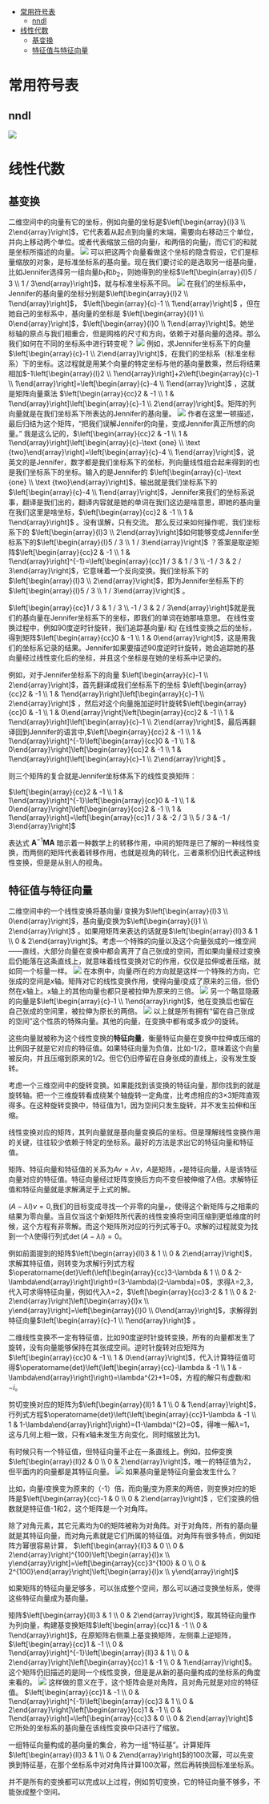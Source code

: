 <!-- TOC -->

- [常用符号表](#常用符号表)
  - [nndl](#nndl)
- [线性代数](#线性代数)
  - [基变换](#基变换)
  - [特征值与特征向量](#特征值与特征向量)

<!-- /TOC -->
# 常用符号表
## nndl
![](https://raw.githubusercontent.com/bailingnan/PicGo/master/20200406222643.png)
# 线性代数
## 基变换
二维空间中的向量有它的坐标，例如向量的坐标是$\left[\begin{array}{l}3 \\ 2\end{array}\right]$，它代表着从起点到向量的末端，需要向右移动三个单位，并向上移动两个单位。或者代表缩放三倍的向量$i$，和两倍的向量$j$，而它们的和就是坐标所描述的向量。
![](https://raw.githubusercontent.com/bailingnan/PicGo/master/20200406230418.png)
可以把这两个向量看做这个坐标的隐含假设，它们是标量缩放的对象，是标准坐标系的基向量。现在我们要讨论的是选取另一组基向量，比如Jennifer选择另一组向量$b_{1}$和$b_{2}$，则她得到的坐标$\left[\begin{array}{l}5 / 3 \\ 1 / 3\end{array}\right]$，就与标准坐标系不同。
![](https://raw.githubusercontent.com/bailingnan/PicGo/master/20200406230951.png)
在我们的坐标系中，Jennifer的基向量的坐标分别是$\left[\begin{array}{l}2 \\ 1\end{array}\right]$， $\left[\begin{array}{c}-1 \\ 1\end{array}\right]$ ，但在她自己的坐标系中，基向量的坐标是 $\left[\begin{array}{l}1 \\ 0\end{array}\right]$，$\left[\begin{array}{l}0 \\ 1\end{array}\right]$。她坐标轴的原点与我们相重合，但是网格的尺寸和方向，依赖于对基向量的选择。那么我们如何在不同的坐标系中进行转变呢？
![](https://raw.githubusercontent.com/bailingnan/PicGo/master/20200406231349.png)
例如，求Jennifer坐标系下的向量$\left[\begin{array}{c}-1 \\ 2\end{array}\right]$，在我们的坐标系（标准坐标系）下的坐标。这过程就是用某个向量的特定坐标与他的基向量数乘，然后将结果相加$-1\left[\begin{array}{l}2 \\ 1\end{array}\right]+2\left[\begin{array}{c}-1 \\ 1\end{array}\right]=\left[\begin{array}{c}-4 \\ 1\end{array}\right]$ ，这就是矩阵向量乘法 $\left[\begin{array}{cc}2 & -1 \\ 1 & 1\end{array}\right]\left[\begin{array}{c}-1 \\ 2\end{array}\right]$。矩阵的列向量就是在我们坐标系下所表达的Jennifer的基向量。
![](https://raw.githubusercontent.com/bailingnan/PicGo/master/20200406231554.png)
作者在这里一顿描述，最后归结为这个矩阵，“把我们误解Jennifer的向量，变成Jennifer真正所想的向量。”
我是这么记的，$\left[\begin{array}{cc}2 & -1 \\ 1 & 1\end{array}\right]\left[\begin{array}{c}-\text {one} \\ \text {two}\end{array}\right]=\left[\begin{array}{c}-4 \\ 1\end{array}\right]$，说英文的是Jennifer，数字都是我们坐标系下的坐标，列向量线性组合起来得到的也是我们坐标系下的坐标。输入的是Jennifer的 $\left[\begin{array}{c}-\text {one} \\ \text {two}\end{array}\right]$，输出就是我们坐标系下的$\left[\begin{array}{c}-4 \\ 1\end{array}\right]$，Jennifer来我们的坐标系说事，翻译是我们出的，翻译内容就是她的单词在我们这边是啥意思，即她的基向量在我们这里是啥坐标，$\left[\begin{array}{cc}2 & -1 \\ 1 & 1\end{array}\right]$ 。没有误解，只有交流。
那么反过来如何操作呢，我们坐标系下的 $\left[\begin{array}{l}3 \\ 2\end{array}\right]$如何能够变成Jennifer坐标系下的$\left[\begin{array}{l}5 / 3 \\ 1 / 3\end{array}\right]$ ？答案是取逆矩阵$\left[\begin{array}{cc}2 & -1 \\ 1 & 1\end{array}\right]^{-1}=\left[\begin{array}{cc}1 / 3 & 1 / 3 \\ -1 / 3 & 2 / 3\end{array}\right]$，它意味着一个反向变换。我们坐标系下的 $\left[\begin{array}{l}3 \\ 2\end{array}\right]$，即为Jennifer坐标系下的$\left[\begin{array}{l}5 / 3 \\ 1 / 3\end{array}\right]$ 。

$\left[\begin{array}{cc}1 / 3 & 1 / 3 \\ -1 / 3 & 2 / 3\end{array}\right]$就是我们的基向量在Jennifer坐标系下的坐标，即我们的单词在她那啥意思。
在线性变换过程中，例如90度逆时针旋转，我们追踪基向量$i$ 和$j$ 在线性变换之后的坐标，得到矩阵$\left[\begin{array}{cc}0 & -1 \\ 1 & 0\end{array}\right]$，这是用我们的坐标系记录的结果。Jennifer如果要描述90度逆时针旋转，她会追踪她的基向量经过线性变化后的坐标，并且这个坐标是在她的坐标系中记录的。

例如，对于Jennifer坐标系下的向量 $\left[\begin{array}{c}-1 \\ 2\end{array}\right]$，首先翻译成我们坐标系下的坐标 $\left[\begin{array}{cc}2 & -1 \\ 1 & 1\end{array}\right]\left[\begin{array}{c}-1 \\ 2\end{array}\right]$ ，然后对这个向量施加逆时针旋转$\left[\begin{array}{cc}0 & -1 \\ 1 & 0\end{array}\right]\left[\begin{array}{cc}2 & -1 \\ 1 & 1\end{array}\right]\left[\begin{array}{c}-1 \\ 2\end{array}\right]$，最后再翻译回到Jennifer的语言中,$\left[\begin{array}{cc}2 & -1 \\ 1 & 1\end{array}\right]^{-1}\left[\begin{array}{cc}0 & -1 \\ 1 & 0\end{array}\right]\left[\begin{array}{cc}2 & -1 \\ 1 & 1\end{array}\right]\left[\begin{array}{c}-1 \\ 2\end{array}\right]$ 。

则三个矩阵的复合就是Jennifer坐标体系下的线性变换矩阵：

$\left[\begin{array}{cc}2 & -1 \\ 1 & 1\end{array}\right]^{-1}\left[\begin{array}{cc}0 & -1 \\ 1 & 0\end{array}\right]\left[\begin{array}{cc}2 & -1 \\ 1 & 1\end{array}\right]=\left[\begin{array}{cc}1 / 3 & -2 / 3 \\ 5 / 3 & -1 / 3\end{array}\right]$

表达式 $\boldsymbol{A}^{-1} \boldsymbol{M} \boldsymbol{A}$ 暗示着一种数学上的转移作用，中间的矩阵是已了解的一种线性变换，而两侧的矩阵代表着转移作用，也就是视角的转化，三者乘积仍旧代表这种线性变换，但是是从别人的视角。
## 特征值与特征向量
二维空间中的一个线性变换将基向量$i$ 变换为$\left[\begin{array}{l}3 \\ 0\end{array}\right]$，基向量$j$变换为$\left[\begin{array}{l}1 \\ 2\end{array}\right]$ 。如果用矩阵来表达的话就是$\left[\begin{array}{ll}3 & 1 \\ 0 & 2\end{array}\right]$。考虑一个特殊的向量以及这个向量张成的一维空间——直线，大部分向量在变换中都会离开了自己张成的空间，而如果向量经过变换后仍能落在这条直线上，就意味着线性变换对它的作用，仅仅是拉伸或者压缩，就如同一个标量一样。
![](https://raw.githubusercontent.com/bailingnan/PicGo/master/20200407005052.png)
在本例中，向量$i$所在的方向就是这样一个特殊的方向，它张成的空间是$x$轴。矩阵对它的线性变换作用，使得向量$i$变成了原来的三倍，但仍然在$x$轴上。x轴上的其他向量也都只是被拉伸为原来的三倍。
![](https://raw.githubusercontent.com/bailingnan/PicGo/master/20200407005156.png)
另一个略显隐蔽的向量是$\left[\begin{array}{c}-1 \\ 1\end{array}\right]$，他在变换后也留在自己张成的空间里，被拉伸为原长的两倍。
![](https://raw.githubusercontent.com/bailingnan/PicGo/master/20200407005538.png)
以上就是所有拥有“留在自己张成的空间”这个性质的特殊向量。其他的向量，在变换中都有或多或少的旋转。

这些向量就被称为这个线性变换的**特征向量**，衡量特征向量在变换中拉伸或压缩的比例因子就是它对应的特征值。如果特征向量为负值，比如-1/2，意味着这个向量被反向，并且压缩到原来的1/2。但它仍旧停留在自身张成的直线上，没有发生旋转。

考虑一个三维空间中的旋转变换。如果能找到该变换的特征向量，那你找到的就是旋转轴。把一个三维旋转看成绕某个轴旋转一定角度，比考虑相应的3×3矩阵直观得多。在这种旋转变换中，特征值为1，因为空间只发生旋转，并不发生拉伸和压缩。

线性变换对应的矩阵，其列向量就是基向量变换后的坐标。但是理解线性变换作用的关键，往往较少依赖于特定的坐标系。最好的方法是求出它的特征向量和特征值。

矩阵、特征向量和特征值的关系为$A v=\lambda v$，$A$是矩阵，$\mathcal{v}$是特征向量，$\lambda$是该特征向量对应的特征值。特征向量经过矩阵变换后方向不变但被伸缩了$\lambda$倍。求解特征值和特征向量就是求解满足于上式的解。

$(A-\lambda I) v=0$,我们的目标变成寻找一个非零的向量$\mathcal{v}$，使得这个新矩阵与之相乘的结果为零向量。当且仅当这个新矩阵所代表的线性变换将空间压缩到更低维度的时候，这个方程有非零解。而这个矩阵所对应的行列式等于0。求解的过程就变为找到一个$\lambda$使得行列式$\operatorname{det}(A-\lambda I)=0$。

例如前面提到的矩阵$\left[\begin{array}{ll}3 & 1 \\ 0 & 2\end{array}\right]$，求解其特征值，则转变为求解行列式方程$\operatorname{det}\left(\left[\begin{array}{cc}3-\lambda & 1 \\ 0 & 2-\lambda\end{array}\right]\right)=(3-\lambda)(2-\lambda)=0$，求得$\lambda$=2,3，代入可求得特征向量，例如代入$\lambda$=2，$\left[\begin{array}{cc}3-2 & 1 \\ 0 & 2-2\end{array}\right]\left[\begin{array}{l}x \\ y\end{array}\right]=\left[\begin{array}{l}0 \\ 0\end{array}\right]$，求解得到特征向量$\left[\begin{array}{c}-1 \\ 1\end{array}\right]$ 。

二维线性变换不一定有特征值，比如90度逆时针旋转变换，所有的向量都发生了旋转，没有向量能够保持在其张成空间。逆时针旋转对应矩阵为$\left[\begin{array}{cc}0 & -1 \\ 1 & 0\end{array}\right]$，代入计算特征值可得$\operatorname{det}\left(\left[\begin{array}{cc}-\lambda & -1 \\ 1 & -\lambda\end{array}\right]\right)=\lambda^{2}+1=0$，方程的解只有虚数$i$和$-i$。

剪切变换对应的矩阵为$\left[\begin{array}{ll}1 & 1 \\ 0 & 1\end{array}\right]$，行列式方程$\operatorname{det}\left(\left[\begin{array}{cc}1-\lambda & -1 \\ 1 & 1-\lambda\end{array}\right]\right)=(1-\lambda)^{2}=0$，得唯一解$\lambda$=1，这与几何上相一致，只有$x$轴未发生方向变化，同时缩放比为1。

有时候只有一个特征值，但特征向量不止在一条直线上。例如，拉伸变换$\left[\begin{array}{ll}2 & 0 \\ 0 & 2\end{array}\right]$，唯一的特征值为2，但平面内的向量都是其特征向量。
![](https://raw.githubusercontent.com/bailingnan/PicGo/master/20200407010739.png)
如果基向量是特征向量会发生什么？

比如，向量$i$变换变为原来的（-1）倍，而向量$j$变为原来的两倍，则变换对应的矩阵是$\left[\begin{array}{cc}-1 & 0 \\ 0 & 2\end{array}\right]$ ，它们变换的倍数就是特征值-1和2，这个矩阵是一个对角阵。

除了对角元素，其它元素均为0的矩阵被称为对角阵。对于对角阵，所有的基向量就是其特征向量，而对角元素就是它们所属的特征值。对角阵有很多特点，例如矩阵方幂很容易计算，
$\left[\begin{array}{ll}3 & 0 \\ 0 & 2\end{array}\right]^{100}\left[\begin{array}{l}x \\ y\end{array}\right]=\left[\begin{array}{cc}3^{100} & 0 \\ 0 & 2^{100}\end{array}\right]\left[\begin{array}{l}x \\ y\end{array}\right]$

如果矩阵的特征向量足够多，可以张成整个空间，那么可以通过变换坐标系，使得这些特征向量成为基向量。

矩阵$\left[\begin{array}{ll}3 & 1 \\ 0 & 2\end{array}\right]$，取其特征向量作为列向量，构建基变换矩阵$\left[\begin{array}{cc}1 & -1 \\ 0 & 1\end{array}\right]$，在原矩阵右侧乘上基变换矩阵，左侧乘上逆矩阵，$\left[\begin{array}{cc}1 & -1 \\ 0 & 1\end{array}\right]^{-1}\left[\begin{array}{ll}3 & 1 \\ 0 & 2\end{array}\right]\left[\begin{array}{cc}1 & -1 \\ 0 & 1\end{array}\right]$。这个矩阵仍旧描述的是同一个线性变换，但是是从新的基向量构成的坐标系的角度来看的。
![](https://raw.githubusercontent.com/bailingnan/PicGo/master/20200407010804.png)
这样做的意义在于，这个矩阵会是对角阵，且对角元就是对应的特征值。
$\left[\begin{array}{cc}1 & -1 \\ 0 & 1\end{array}\right]^{-1}\left[\begin{array}{cc}3 & 1 \\ 0 & 2\end{array}\right]\left[\begin{array}{cc}1 & -1 \\ 0 & 1\end{array}\right]=\left[\begin{array}{cc}3 & 0 \\ 0 & 2\end{array}\right]$
它所处的坐标系的基向量在该线性变换中只进行了缩放。

一组特征向量构成的基向量的集合，称为一组“特征基”。计算矩阵$\left[\begin{array}{ll}3 & 1 \\ 0 & 2\end{array}\right]$的100次幂，可以先变换到特征基，在那个坐标系中对对角阵计算100次幂，然后再转换回标准坐标系。

并不是所有的变换都可以完成以上过程，例如剪切变换，它的特征向量不够多，不能张成整个空间。